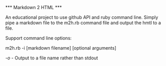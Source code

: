 *** Markdown 2 HTML *** 

An educational project to use github API and ruby command line.
Simply pipe a markdown file to the m2h.rb command file and output the hmtl to a file.

Support command line options:

m2h.rb -i [markdown filename]  [optional arguments]

*-o* - Output to a file name rather than stdout

